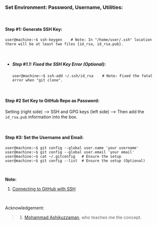### Set Environment: Password, Username, Utilities:

&nbsp;

#### Step #1: Generate SSH Key:
```console
user@machine:~$ ssh-keygen    # Note: In "/home/user/.ssh" location there will be at least two files {id_rsa, id_rsa.pub}.
```

&nbsp;


- ##### Step #1.1: Fixed the SSH Key Error (Optional):
  ```console
  user@machine:~$ ssh-add ~/.ssh/id_rsa    # Note: Fixed the fatal error when "git clone".
  ```

&nbsp;

#### Step #2 Set Key to GitHub Repo as Password:
Setting (right side) --> SSH and GPG keys (left side) --> Then add the `id_rsa.pub` information into the box.

&nbsp;


#### Step #3: Set the Username and Email:
```console
user@machine:~$ git config --global user.name 'your username'
user@machine:~$ git config --global user.email 'your email'
user@machine:~$ cat ~/.gitconfig   # Ensure the setup
user@machine:~$ git config --list  # Ensure the setup (Optional)
```

&nbsp;

**Note:**
1. [Connecting to GitHub with SSH](https://docs.github.com/en/free-pro-team@latest/github/authenticating-to-github/connecting-to-github-with-ssh)

&nbsp;
&nbsp;

Acknowledgement:
>1. [Mohammad Ashikuzzaman](https://github.com/ashikuzzaman-ar/), who teaches me the concept.
